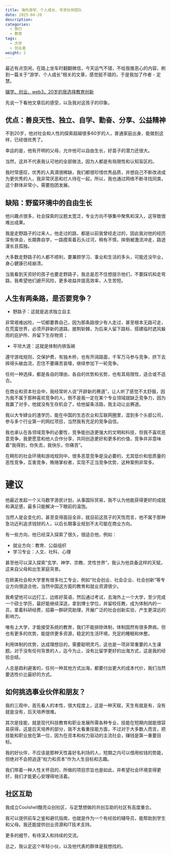 ```yaml
---
title: 海外游学、个人成长、寻求伙伴团队
date: 2025-04-20
description: 
categories:
  - 旅行
  - 教育
tags:
  - 大学
  - 创业者
weight: 2
---
```



最近有点空闲，在路上坐车时翻翻微信，今天运气不错，不给我推恶心的内容，刷到一篇关于“游学、个人成长”相关的文章，感觉挺不错的，于是我加了作者 - 定慧。

[辍学、创业、web3，20岁的我选择教育创新](https://mp.weixin.qq.com/s/HttLGTkPpTlupdQdV0ibYg)

先说一下看他文章后的感受，以及我对这孩子的印象。

## 优点：善良天性、独立、自学、勤奋、分享、公益精神

不到20岁，他对社会和人性的探索超越很多60岁的人，普通家庭出身，能做到这样，已经很优秀了。

幸运的是，他有开明的父母，允许他可以自由生长，好苗子的潜力还很大。

当然，这并不代表我认可他的全部做法，因为人都是有局限性和认知盲区的。

我时常感叹，优秀的人真滴很稀缺，我们都很珍惜优秀品质，并想自己不断改进成为更优秀的人，我非常厌恶和烂人待在一起，所以，我也通过网络不断寻找同类，这个群体非常小，需要抱团发展。


## 缺陷：野蛮环境中的自由生长

他兴趣点很多，社会探索的议题太宽泛，专业方向不够集中聚焦和深入，这导致很难出成果。

我是走野路子的过来人，他走过的路，都是以前我曾经走过的，因此我对他的经历深有体会，长期靠自学，一路摸索着石头过河，稍有不慎，摔倒被激流冲走，路途漫长且孤独。

大多数走野路子的人都不顺利，要兼顾学习、事业和生活的多头，可能还没毕业，身心健康已经崩溃。

当我看到天资好的孩子也要走野路子，我总是忍不住想提示他们，不要踩坑和走弯路，我希望他们避开风险，更多收益并提高效率，人生苦短。


## 人生有两条路，是否要竞争？

- 野路子：这就是追求独立自主

非常艰难凶险，一切都要靠自己，因为那条路很少有人走过，甚至根本无路可走，在荒蛮世界，必须开辟新的道路，披荆斩棘，为后来人留下路标、搭建临时遮风躲雨的庇护所、并留下生存物资；

- 平坦大道：这就是体制内铁饭碗

遵守游戏规则，交保护费，有独木桥，也有开阔路面，千军万马参与竞争，挤下去摔得头破血流，忍住不要痛苦哀嚎，继续参加下一轮竞争。

任何一种选择，都是各自的理由，各自的优势和劣势，也有其局限性，适合或不适合。

在商业和资本社会中，我经常听人说“开辟新的赛道”，让人听了感觉不太舒服，因为我不属于那种喜欢竞争的人，倒不是我一定在某个专业领域就缺乏竞争力，因为我赢了对手，他就没有生存机会了，给他留条活路，我主动让出赛道。

我以大专肄业的渣学历，能在中国的生态农业和互联网圈里，混到多个头部公司，参与多个行业第一的网红项目，当然我有充足的竞争自信。

我也承认在各领域竞争的必要性，竞争能创造更强大的文明和科技，但我不喜欢恶意竞争，我更愿意和他人合作分享，共同创造更好和更多的价值，竞争并非意味着“我得到，你失去，我快乐，你痛苦”。

在畸形的社会环境和游戏规则中，很多恶意竞争是没必要的，尤其低价和低质量的恶性竞争，互害竞争，贿赂掌权者，实现不正当竞争优势，这种案例非常多。


# 建议

他最近发起一个义乌数字游民计划，从事国际贸易，我不认为他能获得更好的成就和满足感，最多只能解决一下眼前的温饱。

当然人是会变化的，甚至变得面目全非，就目前这孩子的天性而言，他不属于那种急功近利追求钱财的人，以后长期事业规划不太可能在商业方向。

有一些方向，他已经深入探索了很久，很适合他，例如：

- 就业方向：教育、公益组织
- 学习专业：人文、社科、心理

甚至他可以深入探索“玄学、神学、宗教、灵性世界”，我认为他具备这样的天赋，这来自父母和出生家庭背景。

在欧美社会和大学里有很多社工专业，例如“社会创业、社会企业、社会创新”等专业方向很适合他，当然中国这方面的教育和就业资源很少。

我希望他可以边打工，边练好英语，然后通过考试，去海外上一个大学，至少完成一个硕士学历，最好能继续深造，拿到博士学位，并留校任教，成为体制内的一员，拿着科研经费，招募一群研究助理，开展广泛的社会创新实验，产生更深远的影响力。

唯有上大学，才能接受系统的教育，我们不能排除体制，体制固然有很多弊病，但也有更多的优势，能提供更多资源，稳定的生活环境，充足的睡眠和休整。

利用体制的优势，达成理想目的，需要聪明灵巧，这也是一项非常重要的人生课题。对于没有任何背景的人，迄今为止，没有比留学更好的出海方式，这是我的经验总结。

人总是趋利避害的，任何一种其他方式出海，都要付出更大的成本代价，我们当然要选性价比最好的方式。


## 如何挑选事业伙伴和朋友？

我的三观中，首先看人的本性，很大程度上，这是一种天赋，天生有就是有，没有就是没有，后天培养很难。

其次是技能，就是现代科技教育和职业发展所需各种专业，技能在短期内就能很容易获得，这是后天培养的部分，我不太看重技能方面，不过对于大多数人而言，把技能和职业放在第一位，因为在资本和权力驱动的主流社会，赚钱是第一重要目标。

我的好伙伴，不应该是那种天性喜好名利场的人，短期之内可以借用权钱的势能，但绝对不会把追逐“权力和资本”作为人生目标和志趣。

我们带着一种人性关怀目的，所做的项目宗旨也是如此，并希望社会环境变得更好，我们才能更心安理得地活着。


## 社区互助

我成立Coolshell酷壳众创社区，与定慧想做的共创互助的社区有高度重合。

我可以提供前车之鉴和避坑指南，也就是作为一个有经验的辅导员，能帮助到学生和父母。我还能提供创业资源和IT技术支持。

更多的细节，有待深入和持续的交流。

总之，我认定这个年轻小伙，以及他代表的群体是我想找的。

